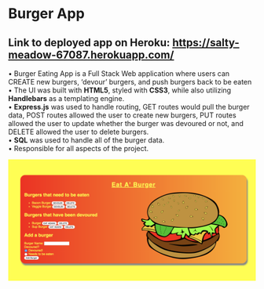 # Burger App

 ## Link to deployed app on Heroku: https://salty-meadow-67087.herokuapp.com/

•	Burger Eating App is a Full Stack Web application where users can CREATE new burgers, ‘devour’ burgers, and push burgers back to be eaten  <br/>
•	The UI was built with **HTML5**, styled with **CSS3**, while also utilizing **Handlebars**  as a templating engine. <br/>
•	**Express.js** was used to handle routing, GET routes would pull the burger data, POST routes allowed the user to create new burgers, PUT routes allowed the user to update whether the burger was devoured or not, and DELETE allowed the user to delete burgers. <br/>
•	**SQL** was used to handle all of the burger data. <br/>
•	Responsible for all aspects of the project. <br/>

![Home Page](/public/assets/images/homePage2.png)